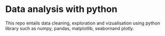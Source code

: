 # Data analysis with python

This repo entails data cleaning, exploration and vizualisation using python library such as numpy, pandas, matplotlib, seabornand  plotly.
